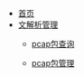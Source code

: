 <!-- docs/_sidebar.md --> 

- [首页](/Home)
- [文解析管理](/zh-cn/parse/overview)
  * [pcap包查询](/zh-cn/parse/pcapQuery)
  
  * [pcap包管理](zh-cn/parse/pcapManage) 

